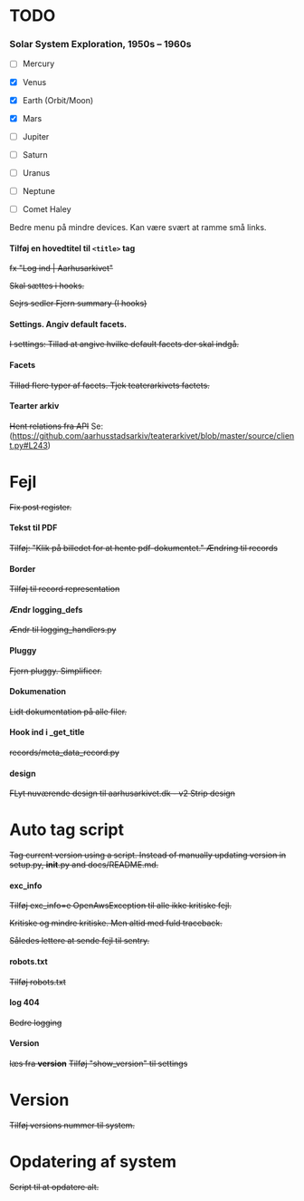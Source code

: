# TODO

### Solar System Exploration, 1950s – 1960s

- [ ] Mercury
- [x] Venus
- [x] Earth (Orbit/Moon)
- [x] Mars
- [ ] Jupiter
- [ ] Saturn
- [ ] Uranus
- [ ] Neptune
- [ ] Comet Haley


Bedre menu på mindre devices. 
Kan være svært at ramme små links.

#### Tilføj en hovedtitel til `<title>` tag

~~fx "Log ind | Aarhusarkivet"~~

~~Skal sættes i hooks.~~

~~Sejrs sedler Fjern summary (I hooks)~~

#### Settings. Angiv default facets.

~~I settings: Tillad at angive hvilke default facets der skal indgå.~~ 

#### Facets 

~~Tillad flere typer af facets. Tjek teaterarkivets factets.~~

#### Tearter arkiv

~~Hent relations fra API~~
Se: (https://github.com/aarhusstadsarkiv/teaterarkivet/blob/master/source/client.py#L243)

# Fejl

~~Fix post register.~~

#### Tekst til PDF

~~Tilføj: "Klik på billedet for at hente pdf-dokumentet."
Ændring til records~~

#### Border 

~~Tilføj til record representation~~

#### Ændr logging_defs 

~~Ændr til logging_handlers.py~~

#### Pluggy

~~Fjern pluggy. Simplificer.~~ 

#### Dokumenation

~~Lidt dokumentation på alle filer.~~ 

#### Hook ind i _get_title

~~records/meta_data_record.py~~

#### design

~~FLyt nuværende design til aarhusarkivet.dk - v2
Strip design~~

# Auto tag script

~~Tag current version using a script.
Instead of manually updating version in setup.py,
__init__.py and docs/README.md.~~

#### exc_info

~~Tilføj exc_info=e OpenAwsException til alle ikke kritiske fejl.~~

~~Kritiske og mindre kritiske. Men altid med fuld traceback.~~

~~Således lettere at sende fejl til sentry.~~

#### robots.txt

~~Tilføj robots.txt~~

#### log 404

~~Bedre logging~~

#### Version

~~læs fra __version__~~
~~Tilføj "show_version" til settings~~

# Version

~~Tilføj versions nummer til system.~~ 

# Opdatering af system

~~Script til at opdatere alt.~~ 